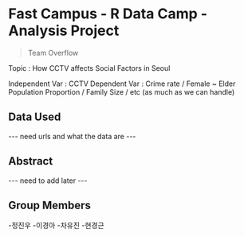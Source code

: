 # Fast Campus - R Data Camp - Analysis Project
> Team Overflow

Topic : How CCTV affects Social Factors in Seoul

Independent Var : CCTV
Dependent Var : Crime rate / Female ~ Elder Population Proportion / Family Size / etc (as much as we can handle)


## Data Used
--- need urls and what the data are ---


## Abstract
--- need to add later ---

## Group Members
-정진우
-이경아
-차유진
-현경근
